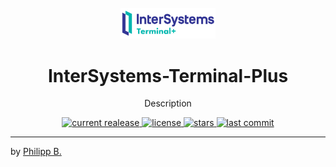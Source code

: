 <div align="center">
  <br />
  <img src="src/assets/logo.png" alt="InterSystems-Terminal-PlusLogo" width="30%"/>
  <h1>InterSystems-Terminal-Plus</h1>
  <p>
     Description
  </p>
</div>

<!-- Badges -->
<div align="center">
   <a href="https://github.com/phil1436/InterSystems-Terminal-Plus/releases">
       <img src="https://img.shields.io/github/v/release/phil1436/InterSystems-Terminal-Plus?display_name=tag" alt="current realease" />
   </a>
   <a href="https://github.com/phil1436/InterSystems-Terminal-Plus/blob/master/LICENSE">
       <img src="https://img.shields.io/github/license/phil1436/InterSystems-Terminal-Plus" alt="license" />
   </a>
   <a href="https://github.com/phil1436/InterSystems-Terminal-Plus/stargazers">
       <img src="https://img.shields.io/github/stars/phil1436/InterSystems-Terminal-Plus" alt="stars" />
   </a>
   <a href="https://github.com/phil1436/InterSystems-Terminal-Plus/commits/master">
       <img src="https://img.shields.io/github/last-commit/phil1436/InterSystems-Terminal-Plus" alt="last commit" />
   </a>
</div>

---

by [Philipp B.](https://github.com/phil1436)
